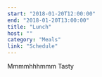 ```yaml
---
start: "2018-01-20T12:00:00"
end: "2018-01-20T13:00:00"
title: "Lunch"
host: ""
category: "Meals"
link: "Schedule"
---
```

Mmmmhhhmmm Tasty
